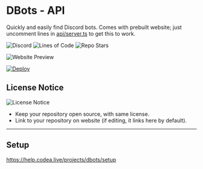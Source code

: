 # DBots - API
Quickly and easily find Discord bots. Comes with prebuilt website; just uncomment lines in [api/server.ts](src/api/server.ts) to get this to work.

![Discord](https://img.shields.io/discord/236608364333891585?color=6ca294&amp;label=Support&amp;style=for-the-badge)
![Lines of Code](https://img.shields.io/tokei/lines/github/DBots-co/API?color=6ca294&style=for-the-badge)
![Repo Stars](https://img.shields.io/github/stars/DBots-co/API?color=6ca294&style=for-the-badge)

![Website Preview](https://i.ibb.co/mJKfRLK/image.png)

[![Deploy](https://www.herokucdn.com/deploy/button.svg)](https://heroku.com/deploy?template=https://github.com/Roblox-Studio/rclnow)

## License Notice
![License Notice](https://i.ibb.co/Q8vQDTs/image.png)
- Keep your repository open source, with same license.
- Link to your repository on website (if editing, it links here by default).

---

## Setup
https://help.codea.live/projects/dbots/setup
